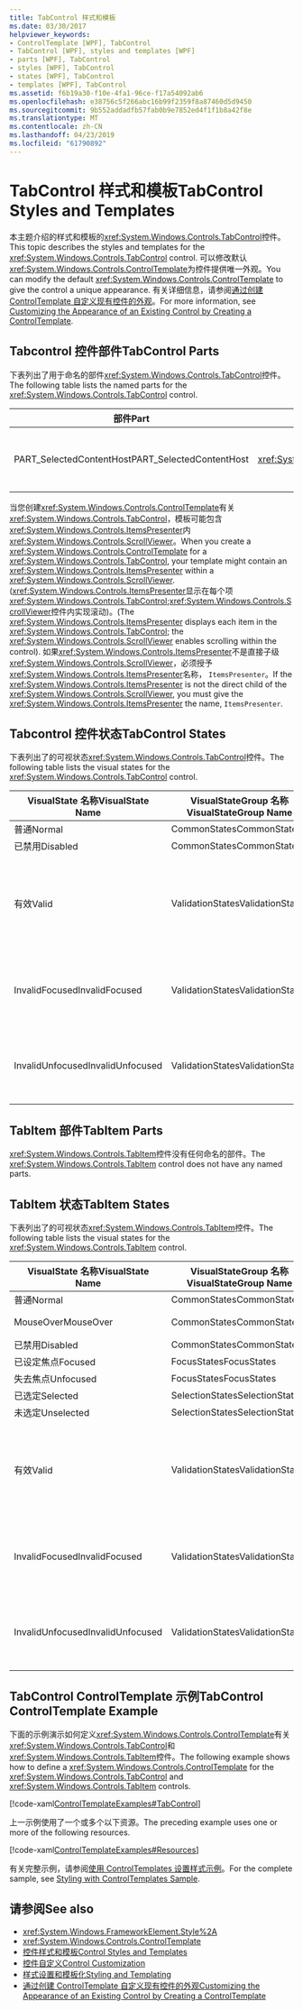 ```yaml
---
title: TabControl 样式和模板
ms.date: 03/30/2017
helpviewer_keywords:
- ControlTemplate [WPF], TabControl
- TabControl [WPF], styles and templates [WPF]
- parts [WPF], TabControl
- styles [WPF], TabControl
- states [WPF], TabControl
- templates [WPF], TabControl
ms.assetid: f6b19a30-f10e-4fa1-96ce-f17a54092ab6
ms.openlocfilehash: e38756c5f266abc16b99f2359f8a87460d5d9450
ms.sourcegitcommit: 9b552addadfb57fab0b9e7852ed4f1f1b8a42f8e
ms.translationtype: MT
ms.contentlocale: zh-CN
ms.lasthandoff: 04/23/2019
ms.locfileid: "61790892"
---
```

# <a name="tabcontrol-styles-and-templates"></a><span data-ttu-id="b2d80-102">TabControl 样式和模板</span><span class="sxs-lookup"><span data-stu-id="b2d80-102">TabControl Styles and Templates</span></span>
<span data-ttu-id="b2d80-103">本主题介绍的样式和模板的<xref:System.Windows.Controls.TabControl>控件。</span><span class="sxs-lookup"><span data-stu-id="b2d80-103">This topic describes the styles and templates for the <xref:System.Windows.Controls.TabControl> control.</span></span> <span data-ttu-id="b2d80-104">可以修改默认<xref:System.Windows.Controls.ControlTemplate>为控件提供唯一外观。</span><span class="sxs-lookup"><span data-stu-id="b2d80-104">You can modify the default <xref:System.Windows.Controls.ControlTemplate> to give the control a unique appearance.</span></span> <span data-ttu-id="b2d80-105">有关详细信息，请参阅[通过创建 ControlTemplate 自定义现有控件的外观](customizing-the-appearance-of-an-existing-control.md)。</span><span class="sxs-lookup"><span data-stu-id="b2d80-105">For more information, see [Customizing the Appearance of an Existing Control by Creating a ControlTemplate](customizing-the-appearance-of-an-existing-control.md).</span></span>  
  
## <a name="tabcontrol-parts"></a><span data-ttu-id="b2d80-106">Tabcontrol 控件部件</span><span class="sxs-lookup"><span data-stu-id="b2d80-106">TabControl Parts</span></span>  
 <span data-ttu-id="b2d80-107">下表列出了用于命名的部件<xref:System.Windows.Controls.TabControl>控件。</span><span class="sxs-lookup"><span data-stu-id="b2d80-107">The following table lists the named parts for the <xref:System.Windows.Controls.TabControl> control.</span></span>  
  
|<span data-ttu-id="b2d80-108">部件</span><span class="sxs-lookup"><span data-stu-id="b2d80-108">Part</span></span>|<span data-ttu-id="b2d80-109">类型</span><span class="sxs-lookup"><span data-stu-id="b2d80-109">Type</span></span>|<span data-ttu-id="b2d80-110">描述</span><span class="sxs-lookup"><span data-stu-id="b2d80-110">Description</span></span>|  
|-|-|-|  
|<span data-ttu-id="b2d80-111">PART_SelectedContentHost</span><span class="sxs-lookup"><span data-stu-id="b2d80-111">PART_SelectedContentHost</span></span>|<xref:System.Windows.Controls.ContentPresenter>|<span data-ttu-id="b2d80-112">显示当前所选内容的对象<xref:System.Windows.Controls.TabItem>。</span><span class="sxs-lookup"><span data-stu-id="b2d80-112">The object that shows the content of the currently selected <xref:System.Windows.Controls.TabItem>.</span></span>|  
  
 <span data-ttu-id="b2d80-113">当您创建<xref:System.Windows.Controls.ControlTemplate>有关<xref:System.Windows.Controls.TabControl>，模板可能包含<xref:System.Windows.Controls.ItemsPresenter>内<xref:System.Windows.Controls.ScrollViewer>。</span><span class="sxs-lookup"><span data-stu-id="b2d80-113">When you create a <xref:System.Windows.Controls.ControlTemplate> for a <xref:System.Windows.Controls.TabControl>, your template might contain an <xref:System.Windows.Controls.ItemsPresenter> within a <xref:System.Windows.Controls.ScrollViewer>.</span></span> <span data-ttu-id="b2d80-114">(<xref:System.Windows.Controls.ItemsPresenter>显示在每个项<xref:System.Windows.Controls.TabControl>;<xref:System.Windows.Controls.ScrollViewer>控件内实现滚动)。</span><span class="sxs-lookup"><span data-stu-id="b2d80-114">(The <xref:System.Windows.Controls.ItemsPresenter> displays each item in the <xref:System.Windows.Controls.TabControl>; the <xref:System.Windows.Controls.ScrollViewer> enables scrolling within the control).</span></span>  <span data-ttu-id="b2d80-115">如果<xref:System.Windows.Controls.ItemsPresenter>不是直接子级<xref:System.Windows.Controls.ScrollViewer>，必须授予<xref:System.Windows.Controls.ItemsPresenter>名称， `ItemsPresenter`。</span><span class="sxs-lookup"><span data-stu-id="b2d80-115">If the <xref:System.Windows.Controls.ItemsPresenter> is not the direct child of the <xref:System.Windows.Controls.ScrollViewer>, you must give the <xref:System.Windows.Controls.ItemsPresenter> the name, `ItemsPresenter`.</span></span>  
  
## <a name="tabcontrol-states"></a><span data-ttu-id="b2d80-116">Tabcontrol 控件状态</span><span class="sxs-lookup"><span data-stu-id="b2d80-116">TabControl States</span></span>  
 <span data-ttu-id="b2d80-117">下表列出了的可视状态<xref:System.Windows.Controls.TabControl>控件。</span><span class="sxs-lookup"><span data-stu-id="b2d80-117">The following table lists the visual states for the <xref:System.Windows.Controls.TabControl> control.</span></span>  
  
|<span data-ttu-id="b2d80-118">VisualState 名称</span><span class="sxs-lookup"><span data-stu-id="b2d80-118">VisualState Name</span></span>|<span data-ttu-id="b2d80-119">VisualStateGroup 名称</span><span class="sxs-lookup"><span data-stu-id="b2d80-119">VisualStateGroup Name</span></span>|<span data-ttu-id="b2d80-120">描述</span><span class="sxs-lookup"><span data-stu-id="b2d80-120">Description</span></span>|  
|----------------------|---------------------------|-----------------|  
|<span data-ttu-id="b2d80-121">普通</span><span class="sxs-lookup"><span data-stu-id="b2d80-121">Normal</span></span>|<span data-ttu-id="b2d80-122">CommonStates</span><span class="sxs-lookup"><span data-stu-id="b2d80-122">CommonStates</span></span>|<span data-ttu-id="b2d80-123">默认状态。</span><span class="sxs-lookup"><span data-stu-id="b2d80-123">The default state.</span></span>|  
|<span data-ttu-id="b2d80-124">已禁用</span><span class="sxs-lookup"><span data-stu-id="b2d80-124">Disabled</span></span>|<span data-ttu-id="b2d80-125">CommonStates</span><span class="sxs-lookup"><span data-stu-id="b2d80-125">CommonStates</span></span>|<span data-ttu-id="b2d80-126">已禁用控件。</span><span class="sxs-lookup"><span data-stu-id="b2d80-126">The control is disabled.</span></span>|  
|<span data-ttu-id="b2d80-127">有效</span><span class="sxs-lookup"><span data-stu-id="b2d80-127">Valid</span></span>|<span data-ttu-id="b2d80-128">ValidationStates</span><span class="sxs-lookup"><span data-stu-id="b2d80-128">ValidationStates</span></span>|<span data-ttu-id="b2d80-129">该控件使用<xref:System.Windows.Controls.Validation>类和<xref:System.Windows.Controls.Validation.HasError%2A?displayProperty=nameWithType>附加的属性是`false`。</span><span class="sxs-lookup"><span data-stu-id="b2d80-129">The control uses the <xref:System.Windows.Controls.Validation> class and the <xref:System.Windows.Controls.Validation.HasError%2A?displayProperty=nameWithType> attached property is `false`.</span></span>|  
|<span data-ttu-id="b2d80-130">InvalidFocused</span><span class="sxs-lookup"><span data-stu-id="b2d80-130">InvalidFocused</span></span>|<span data-ttu-id="b2d80-131">ValidationStates</span><span class="sxs-lookup"><span data-stu-id="b2d80-131">ValidationStates</span></span>|<span data-ttu-id="b2d80-132"><xref:System.Windows.Controls.Validation.HasError%2A?displayProperty=nameWithType>附加的属性是`true`已在控件有焦点。</span><span class="sxs-lookup"><span data-stu-id="b2d80-132">The <xref:System.Windows.Controls.Validation.HasError%2A?displayProperty=nameWithType> attached property is `true` has the control has focus.</span></span>|  
|<span data-ttu-id="b2d80-133">InvalidUnfocused</span><span class="sxs-lookup"><span data-stu-id="b2d80-133">InvalidUnfocused</span></span>|<span data-ttu-id="b2d80-134">ValidationStates</span><span class="sxs-lookup"><span data-stu-id="b2d80-134">ValidationStates</span></span>|<span data-ttu-id="b2d80-135"><xref:System.Windows.Controls.Validation.HasError%2A?displayProperty=nameWithType>附加的属性是`true`具有该控件没有焦点。</span><span class="sxs-lookup"><span data-stu-id="b2d80-135">The <xref:System.Windows.Controls.Validation.HasError%2A?displayProperty=nameWithType> attached property is `true` has the control does not have focus.</span></span>|  
  
## <a name="tabitem-parts"></a><span data-ttu-id="b2d80-136">TabItem 部件</span><span class="sxs-lookup"><span data-stu-id="b2d80-136">TabItem Parts</span></span>  
 <span data-ttu-id="b2d80-137"><xref:System.Windows.Controls.TabItem>控件没有任何命名的部件。</span><span class="sxs-lookup"><span data-stu-id="b2d80-137">The <xref:System.Windows.Controls.TabItem> control does not have any named parts.</span></span>  
  
## <a name="tabitem-states"></a><span data-ttu-id="b2d80-138">TabItem 状态</span><span class="sxs-lookup"><span data-stu-id="b2d80-138">TabItem States</span></span>  
 <span data-ttu-id="b2d80-139">下表列出了的可视状态<xref:System.Windows.Controls.TabItem>控件。</span><span class="sxs-lookup"><span data-stu-id="b2d80-139">The following table lists the visual states for the <xref:System.Windows.Controls.TabItem> control.</span></span>  
  
|<span data-ttu-id="b2d80-140">VisualState 名称</span><span class="sxs-lookup"><span data-stu-id="b2d80-140">VisualState Name</span></span>|<span data-ttu-id="b2d80-141">VisualStateGroup 名称</span><span class="sxs-lookup"><span data-stu-id="b2d80-141">VisualStateGroup Name</span></span>|<span data-ttu-id="b2d80-142">描述</span><span class="sxs-lookup"><span data-stu-id="b2d80-142">Description</span></span>|  
|----------------------|---------------------------|-----------------|  
|<span data-ttu-id="b2d80-143">普通</span><span class="sxs-lookup"><span data-stu-id="b2d80-143">Normal</span></span>|<span data-ttu-id="b2d80-144">CommonStates</span><span class="sxs-lookup"><span data-stu-id="b2d80-144">CommonStates</span></span>|<span data-ttu-id="b2d80-145">默认状态。</span><span class="sxs-lookup"><span data-stu-id="b2d80-145">The default state.</span></span>|  
|<span data-ttu-id="b2d80-146">MouseOver</span><span class="sxs-lookup"><span data-stu-id="b2d80-146">MouseOver</span></span>|<span data-ttu-id="b2d80-147">CommonStates</span><span class="sxs-lookup"><span data-stu-id="b2d80-147">CommonStates</span></span>|<span data-ttu-id="b2d80-148">鼠标指针悬停在控件上。</span><span class="sxs-lookup"><span data-stu-id="b2d80-148">The mouse pointer is positioned over the control.</span></span>|  
|<span data-ttu-id="b2d80-149">已禁用</span><span class="sxs-lookup"><span data-stu-id="b2d80-149">Disabled</span></span>|<span data-ttu-id="b2d80-150">CommonStates</span><span class="sxs-lookup"><span data-stu-id="b2d80-150">CommonStates</span></span>|<span data-ttu-id="b2d80-151">已禁用控件。</span><span class="sxs-lookup"><span data-stu-id="b2d80-151">The control is disabled.</span></span>|  
|<span data-ttu-id="b2d80-152">已设定焦点</span><span class="sxs-lookup"><span data-stu-id="b2d80-152">Focused</span></span>|<span data-ttu-id="b2d80-153">FocusStates</span><span class="sxs-lookup"><span data-stu-id="b2d80-153">FocusStates</span></span>|<span data-ttu-id="b2d80-154">控件有焦点。</span><span class="sxs-lookup"><span data-stu-id="b2d80-154">The control has focus.</span></span>|  
|<span data-ttu-id="b2d80-155">失去焦点</span><span class="sxs-lookup"><span data-stu-id="b2d80-155">Unfocused</span></span>|<span data-ttu-id="b2d80-156">FocusStates</span><span class="sxs-lookup"><span data-stu-id="b2d80-156">FocusStates</span></span>|<span data-ttu-id="b2d80-157">控件没有焦点。</span><span class="sxs-lookup"><span data-stu-id="b2d80-157">The control does not have focus.</span></span>|  
|<span data-ttu-id="b2d80-158">已选定</span><span class="sxs-lookup"><span data-stu-id="b2d80-158">Selected</span></span>|<span data-ttu-id="b2d80-159">SelectionStates</span><span class="sxs-lookup"><span data-stu-id="b2d80-159">SelectionStates</span></span>|<span data-ttu-id="b2d80-160">控件被选定。</span><span class="sxs-lookup"><span data-stu-id="b2d80-160">The control is selected.</span></span>|  
|<span data-ttu-id="b2d80-161">未选定</span><span class="sxs-lookup"><span data-stu-id="b2d80-161">Unselected</span></span>|<span data-ttu-id="b2d80-162">SelectionStates</span><span class="sxs-lookup"><span data-stu-id="b2d80-162">SelectionStates</span></span>|<span data-ttu-id="b2d80-163">未选择控件。</span><span class="sxs-lookup"><span data-stu-id="b2d80-163">The control is not selected.</span></span>|  
|<span data-ttu-id="b2d80-164">有效</span><span class="sxs-lookup"><span data-stu-id="b2d80-164">Valid</span></span>|<span data-ttu-id="b2d80-165">ValidationStates</span><span class="sxs-lookup"><span data-stu-id="b2d80-165">ValidationStates</span></span>|<span data-ttu-id="b2d80-166">该控件使用<xref:System.Windows.Controls.Validation>类和<xref:System.Windows.Controls.Validation.HasError%2A?displayProperty=nameWithType>附加的属性是`false`。</span><span class="sxs-lookup"><span data-stu-id="b2d80-166">The control uses the <xref:System.Windows.Controls.Validation> class and the <xref:System.Windows.Controls.Validation.HasError%2A?displayProperty=nameWithType> attached property is `false`.</span></span>|  
|<span data-ttu-id="b2d80-167">InvalidFocused</span><span class="sxs-lookup"><span data-stu-id="b2d80-167">InvalidFocused</span></span>|<span data-ttu-id="b2d80-168">ValidationStates</span><span class="sxs-lookup"><span data-stu-id="b2d80-168">ValidationStates</span></span>|<span data-ttu-id="b2d80-169"><xref:System.Windows.Controls.Validation.HasError%2A?displayProperty=nameWithType>附加的属性是`true`已在控件有焦点。</span><span class="sxs-lookup"><span data-stu-id="b2d80-169">The <xref:System.Windows.Controls.Validation.HasError%2A?displayProperty=nameWithType> attached property is `true` has the control has focus.</span></span>|  
|<span data-ttu-id="b2d80-170">InvalidUnfocused</span><span class="sxs-lookup"><span data-stu-id="b2d80-170">InvalidUnfocused</span></span>|<span data-ttu-id="b2d80-171">ValidationStates</span><span class="sxs-lookup"><span data-stu-id="b2d80-171">ValidationStates</span></span>|<span data-ttu-id="b2d80-172"><xref:System.Windows.Controls.Validation.HasError%2A?displayProperty=nameWithType>附加的属性是`true`具有该控件没有焦点。</span><span class="sxs-lookup"><span data-stu-id="b2d80-172">The <xref:System.Windows.Controls.Validation.HasError%2A?displayProperty=nameWithType> attached property is `true` has the control does not have focus.</span></span>|  
  
## <a name="tabcontrol-controltemplate-example"></a><span data-ttu-id="b2d80-173">TabControl ControlTemplate 示例</span><span class="sxs-lookup"><span data-stu-id="b2d80-173">TabControl ControlTemplate Example</span></span>  
 <span data-ttu-id="b2d80-174">下面的示例演示如何定义<xref:System.Windows.Controls.ControlTemplate>有关<xref:System.Windows.Controls.TabControl>和<xref:System.Windows.Controls.TabItem>控件。</span><span class="sxs-lookup"><span data-stu-id="b2d80-174">The following example shows how to define a <xref:System.Windows.Controls.ControlTemplate> for the <xref:System.Windows.Controls.TabControl> and <xref:System.Windows.Controls.TabItem> controls.</span></span>  
  
 [!code-xaml[ControlTemplateExamples#TabControl](~/samples/snippets/csharp/VS_Snippets_Wpf/ControlTemplateExamples/CS/resources/tabcontrol.xaml#tabcontrol)]  
  
 <span data-ttu-id="b2d80-175">上一示例使用了一个或多个以下资源。</span><span class="sxs-lookup"><span data-stu-id="b2d80-175">The preceding example uses one or more of the following resources.</span></span>  
  
 [!code-xaml[ControlTemplateExamples#Resources](~/samples/snippets/csharp/VS_Snippets_Wpf/ControlTemplateExamples/CS/resources/shared.xaml#resources)]  
  
 <span data-ttu-id="b2d80-176">有关完整示例，请参阅[使用 ControlTemplates 设置样式示例](https://github.com/Microsoft/WPF-Samples/tree/master/Styles%20&%20Templates/IntroToStylingAndTemplating)。</span><span class="sxs-lookup"><span data-stu-id="b2d80-176">For the complete sample, see [Styling with ControlTemplates Sample](https://github.com/Microsoft/WPF-Samples/tree/master/Styles%20&%20Templates/IntroToStylingAndTemplating).</span></span>  
  
## <a name="see-also"></a><span data-ttu-id="b2d80-177">请参阅</span><span class="sxs-lookup"><span data-stu-id="b2d80-177">See also</span></span>

- <xref:System.Windows.FrameworkElement.Style%2A>
- <xref:System.Windows.Controls.ControlTemplate>
- [<span data-ttu-id="b2d80-178">控件样式和模板</span><span class="sxs-lookup"><span data-stu-id="b2d80-178">Control Styles and Templates</span></span>](control-styles-and-templates.md)
- [<span data-ttu-id="b2d80-179">控件自定义</span><span class="sxs-lookup"><span data-stu-id="b2d80-179">Control Customization</span></span>](control-customization.md)
- [<span data-ttu-id="b2d80-180">样式设置和模板化</span><span class="sxs-lookup"><span data-stu-id="b2d80-180">Styling and Templating</span></span>](styling-and-templating.md)
- [<span data-ttu-id="b2d80-181">通过创建 ControlTemplate 自定义现有控件的外观</span><span class="sxs-lookup"><span data-stu-id="b2d80-181">Customizing the Appearance of an Existing Control by Creating a ControlTemplate</span></span>](customizing-the-appearance-of-an-existing-control.md)

